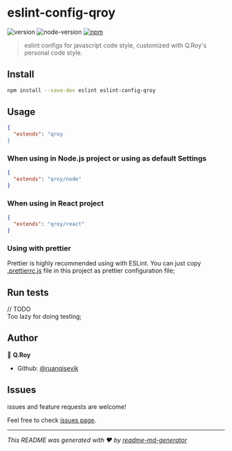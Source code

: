 # eslint-config-qroy
![version](https://img.shields.io/badge/version-0.1.0-blue.svg?cacheSeconds=2592000)
![node-version][node-version-image]
[![npm][npm-image]][npm-url]

[node-version-image]: https://img.shields.io/node/v/eslint-config-qroy.svg
[npm-image]: https://img.shields.io/npm/v/eslint-config-qroy.svg
[npm-url]: https://npmjs.org/package/eslint-config-qroy
<!-- [Npm Package Version Image]: https://img.shields.io/npm/v/eslint-config-adoyle-style.svg
[Npm Package Version LINK]: https://www.npmjs.com/package/eslint-config-adoyle-style
[License Image]: https://img.shields.io/npm/l/eslint-config-adoyle-style.svg
[License LINK]: https://github.com/adoyle-h/eslint-config-adoyle-style/blob/master/LICENSE
[NodeJS Package Dependencies Link]: https://david-dm.org/adoyle-h/eslint-config-adoyle-style.svg -->

> eslint configs for javascript code style, customized with Q.Roy's personal code style.

## Install

```sh
npm install --save-dev eslint eslint-config-qroy
```

## Usage

```json
{
  "extends": "qroy 
}
```

### When using in Node.js project or using as default Settings

```json
{
  "extends": "qroy/node"
}
```

### When using in React project

```json
{
  "extends": "qroy/react"
}
```

### Using with prettier

Prettier is highly recommended using with ESLint. You can just copy [.prettierrc.js](./.prettierrc.js) file in this project as prettier configuration file;

## Run tests

// TODO  
Too lazy for doing testing;

## Author

👤 **Q.Roy**

* Github: [@ruanqisevik](https://github.com/ruanqisevik)

## Issues

issues and feature requests are welcome!

Feel free to check [issues page](https://github.com/ruanqisevik/eslint-config-qroy/issues).

***
_This README was generated with ❤️ by [readme-md-generator](https://github.com/kefranabg/readme-md-generator)_